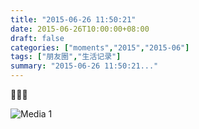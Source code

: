 ```yaml
---
title: "2015-06-26 11:50:21"
date: 2015-06-26T10:00:00+08:00
draft: false
categories: ["moments","2015","2015-06"]
tags: ["朋友圈","生活记录"]
summary: "2015-06-26 11:50:21..."
---
```


🌸🌺🌼

![Media 1](/Moments/photos/2015-06-26/201506261150210.jpg)

